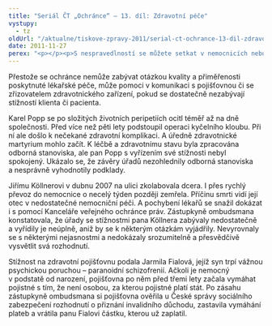 ```yaml
---
title: "Seriál ČT „Ochránce“ – 13. díl: Zdravotní péče"
vystupy:
  - tz
oldUrl: "/aktualne/tiskove-zpravy-2011/serial-ct-ochrance-13-dil-zdravotni-pece-1"
date: 2011-11-27
perex: "<p></p><p>S nespravedlností se můžete setkat v nemocnicích nebo u zdravotních pojišťoven. Stížnosti na ně řeší i ombudsman. Dívejte se na 13. díl seriálu Ochránce na ČT2 v úterý 29. 11. v 17:20 nebo ve středu 30. 11. v 9:35 hod.</p>"
---
```


<!-- imported from the old website -->

<p>Přestože se ochránce nemůže zabývat otázkou kvality a přiměřenosti poskytnuté lékařské péče, může pomoci v komunikaci s pojišťovnou či se zřizovatelem zdravotnického zařízení, pokud se dostatečně nezabývají stížností klienta či pacienta.</p><p>Karel Popp se po složitých životních peripetiích ocitl téměř až na dně společnosti. Před více než pěti lety podstoupil operaci kyčelního kloubu. Při ní ale došlo k nečekané zdravotní komplikaci. A úředně zdravotnické martyrium mohlo začít. K léčbě a zdravotnímu stavu byla zpracována odborná stanoviska, ale pan Popp s vyřízením své stížnosti nebyl spokojený. Ukázalo se, že závěry úřadů nezohlednily odborná stanoviska a nesprávně vyhodnotily podklady.</p><p>Jiřímu Köllnerovi v dubnu 2007 na ulici zkolabovala dcera. I přes rychlý převoz do nemocnice o necelý týden později zemřela. Příčinu smrti vidí její otec v nedostatečné nemocniční péči. A pochybení lékařů se snažil dokázat i s pomocí Kanceláře veřejného ochránce práv. Zástupkyně ombudsmana konstatovala, že úřady se stížnostmi pana Köllnera zabývaly nedostatečně a vyřídily je neúplně, aniž by se k některým otázkám vyjádřily. Nevyrovnaly se s některými nejasnostmi a nedokázaly srozumitelně a přesvědčivě vysvětlit svá rozhodnutí.</p><p>Stížnost na zdravotní pojišťovnu podala Jarmila Fialová, jejíž syn trpí vážnou psychickou poruchou – paranoidní schizofrenií. Ačkoli je nemocný v podstatě od narození, pojišťovna po něm před třemi lety začala vymáhat pojistné s tím, že není osobou, za kterou pojistné platí stát. Po zásahu zástupkyně ombudsmana si pojišťovna ověřila u České správy sociálního zabezpečení rozhodnutí o přiznání invalidního důchodu, zastavila vymáhání plateb a vrátila panu Fialovi částku, kterou už zaplatil.</p>
